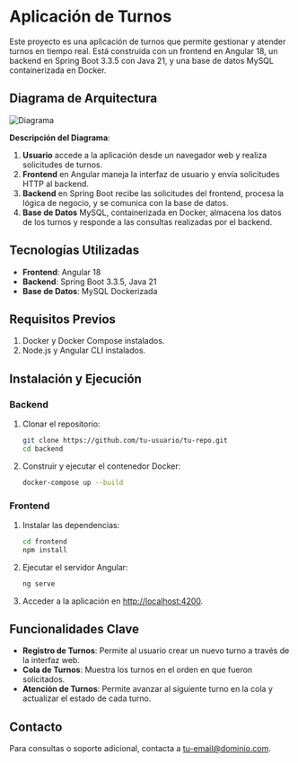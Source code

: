 
# Aplicación de Turnos

Este proyecto es una aplicación de turnos que permite gestionar y atender turnos en tiempo real. Está construida con un frontend en Angular 18, un backend en Spring Boot 3.3.5 con Java 21, y una base de datos MySQL containerizada en Docker.

## Diagrama de Arquitectura

![Diagrama](https://github.com/user-attachments/assets/3ffce0d9-cb2c-4e04-a6cb-9a891da4e7fb)


**Descripción del Diagrama**:
1. **Usuario** accede a la aplicación desde un navegador web y realiza solicitudes de turnos.
2. **Frontend** en Angular maneja la interfaz de usuario y envía solicitudes HTTP al backend.
3. **Backend** en Spring Boot recibe las solicitudes del frontend, procesa la lógica de negocio, y se comunica con la base de datos.
4. **Base de Datos** MySQL, containerizada en Docker, almacena los datos de los turnos y responde a las consultas realizadas por el backend.

## Tecnologías Utilizadas

- **Frontend**: Angular 18
- **Backend**: Spring Boot 3.3.5, Java 21
- **Base de Datos**: MySQL Dockerizada

## Requisitos Previos

1. Docker y Docker Compose instalados.
2. Node.js y Angular CLI instalados.

## Instalación y Ejecución

### Backend

1. Clonar el repositorio:
   ```bash
   git clone https://github.com/tu-usuario/tu-repo.git
   cd backend
   ```

2. Construir y ejecutar el contenedor Docker:
   ```bash
   docker-compose up --build
   ```

### Frontend

1. Instalar las dependencias:
   ```bash
   cd frontend
   npm install
   ```

2. Ejecutar el servidor Angular:
   ```bash
   ng serve
   ```

3. Acceder a la aplicación en [http://localhost:4200](http://localhost:4200).

## Funcionalidades Clave

- **Registro de Turnos**: Permite al usuario crear un nuevo turno a través de la interfaz web.
- **Cola de Turnos**: Muestra los turnos en el orden en que fueron solicitados.
- **Atención de Turnos**: Permite avanzar al siguiente turno en la cola y actualizar el estado de cada turno.


## Contacto

Para consultas o soporte adicional, contacta a [tu-email@dominio.com](mailto:tu-email@dominio.com).
